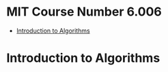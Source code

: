# MIT Course Number 6.006
- [Introduction to Algorithms](https://ocw.mit.edu/courses/electrical-engineering-and-computer-science/6-006-introduction-to-algorithms-spring-2020/index.htm)

# Introduction to Algorithms


## 
